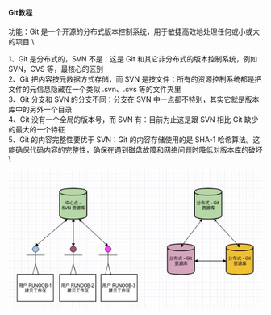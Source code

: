 ####  Git教程

功能：Git 是一个开源的分布式版本控制系统，用于敏捷高效地处理任何或小或大的项目 \

1、Git 是分布式的，SVN 不是：这是 Git 和其它非分布式的版本控制系统，例如 SVN，CVS 等，最核心的区别 \
2、Git 把内容按元数据方式存储，而 SVN 是按文件：所有的资源控制系统都是把文件的元信息隐藏在一个类似 .svn、.cvs 等的文件夹里\
3、Git 分支和 SVN 的分支不同：分支在 SVN 中一点都不特别，其实它就是版本库中的另外一个目录\
4、Git 没有一个全局的版本号，而 SVN 有：目前为止这是跟 SVN 相比 Git 缺少的最大的一个特征\
5、Git 的内容完整性要优于 SVN：Git 的内容存储使用的是 SHA-1 哈希算法。这能确保代码内容的完整性，确保在遇到磁盘故障和网络问题时降低对版本库的破坏\

![images](https://github.com/lddatabase/bigdata_recording/blob/8bef84ebabb6043f3d144fb870e86ca27affe46b/images/git%E6%95%99%E7%A8%8B.png)

